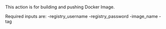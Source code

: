 This action is for building and pushing Docker Image.

Required inputs are:
-registry_username
-registry_password
-image_name
-tag